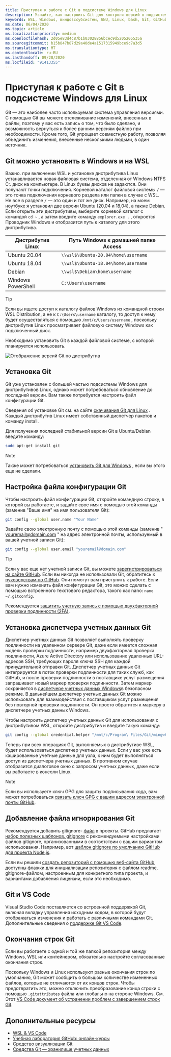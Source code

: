 ```yaml
---
title: Приступая к работе с Git в подсистеме Windows для Linux
description: Узнайте, как настроить Git для контроля версий в подсистеме Windows для Linux.
keywords: WSL, Windows, виндовссубсистем, GNU, Linux, bash, Git, GitHub, управление версиями
ms.date: 06/04/2020
ms.topic: article
ms.localizationpriority: medium
ms.openlocfilehash: 2d05e83d4c87b1b03028856bcec9d5205205535a
ms.sourcegitcommit: b15b847b87d29a40de4a1517315949bce9c7a3d5
ms.translationtype: MT
ms.contentlocale: ru-RU
ms.lasthandoff: 09/28/2020
ms.locfileid: "91413355"
---
```

# <a name="get-started-using-git-on-windows-subsystem-for-linux"></a>Приступая к работе с Git в подсистеме Windows для Linux

Git — это наиболее часто используемая система управления версиями. С помощью Git вы можете отслеживание изменений, внесенных в файлы, поэтому у вас есть запись о том, что было сделано, и возможность вернуться к более ранним версиям файлов при необходимости. Кроме того, Git упрощает совместную работу, позволяя объединить изменения, внесенные несколькими людьми, в один источник.

## <a name="git-can-be-installed-on-windows-and-on-wsl"></a>Git можно установить в Windows и на WSL

Важно. при включении WSL и установке дистрибутива Linux устанавливается новая файловая система, отделенная от Windows NTFS C:\. диск на компьютере. В Linux буквы дисков не задаются. Они получают точки подключения. Корневой каталог файловой системы `/` — это точка подключения корневого раздела или папки в случае с WSL. Не все в разделе `/` — это один и тот же диск. Например, на моем ноутбуке я установил две версии Ubuntu (20,04 и 18,04), а также Debian. Если открыть эти дистрибутивы, выберите корневой каталог с командой `cd ~` , а затем введите команду `explorer.exe .` , откроется Проводник Windows и отобразится путь к каталогу для этого дистрибутива.

| Дистрибутив Linux | Путь Windows к домашней папке Access |
| ----------- | ----------- |
| Ubuntu 20.04 | `\\wsl$\Ubuntu-20.04\home\username` |
| Ubuntu 18.04 | `\\wsl$\Ubuntu-18.04\home\username` |
| Debian | `\\wsl$\Debian\home\username` |
| Windows PowerShell | `C:\Users\username` |

> [!TIP]
> Если вы ищете доступ к каталогу файлов Windows из командной строки WSL Distribution, а не к `C:\Users\username` каталогу, то доступ к нему будет осуществляться с помощью `/mnt/c/Users/username` , поскольку дистрибутив Linux просматривает файловую систему Windows как подключенный диск.

Необходимо установить Git в каждой файловой системе, с которой планируется использовать.

![Отображение версий Git по дистрибутив](../media/git-versions.gif)

## <a name="installing-git"></a>Установка Git

Git уже установлен с большей частью подсистемы Windows для дистрибутивов Linux, однако может потребоваться обновление до последней версии. Вам также потребуется настроить файл конфигурации Git.

Сведения об установке Git см. на сайте [скачивания Git для Linux](https://git-scm.com/download/linux) . Каждый дистрибутив Linux имеет собственный диспетчер пакетов и команду install.

Для получения последней стабильной версии Git в Ubuntu/Debian введите команду:

```bash
sudo apt-get install git
```

> [!NOTE]
> Также может потребоваться [установить Git для Windows](https://git-scm.com/download/win) , если вы этого еще не сделали.

## <a name="git-config-file-setup"></a>Настройка файла конфигурации Git

Чтобы настроить файл конфигурации Git, откройте командную строку, в которой вы работаете, и задайте свое имя с помощью этой команды (заменив "Ваше имя" на имя пользователя Git):

```bash
git config --global user.name "Your Name"
```

Задайте свою электронную почту с помощью этой команды (заменив " youremail@domain.com " на адрес электронной почты, используемый в вашей учетной записи Git):

```bash
git config --global user.email "youremail@domain.com"
```

> [!TIP]
> Если у вас еще нет учетной записи Git, вы можете [зарегистрироваться на сайте GitHub](https://github.com/join). Если вы никогда не использовали Git, обратитесь к [руководствам по GitHub](https://guides.github.com/). Они помогут вам приступить к работе. Если вам нужно изменить файл конфигурации Git, это можно сделать с помощью встроенного текстового редактора, такого как nano: `nano ~/.gitconfig`.

Рекомендуется [защитить учетную запись с помощью двухфакторной проверки подлинности (2FA)](https://help.github.com/en/github/authenticating-to-github/securing-your-account-with-two-factor-authentication-2fa).

## <a name="git-credential-manager-setup"></a>Установка диспетчера учетных данных Git

Диспетчер учетных данных Git позволяет выполнять проверку подлинности на удаленном сервере Git, даже если имеется сложная модель проверки подлинности, например двухфакторная проверка подлинности, Azure Active Directory или использование удаленных URL-адресов SSH, требующих пароля ключа SSH для каждой принудительной отправки Git. Диспетчер учетных данных Git интегрируется в поток проверки подлинности для таких служб, как GitHub, и после проверки подлинности в поставщике услуг размещения запрашивает новый маркер проверки подлинности. Затем маркер сохраняется в [диспетчере учетных данных Windows](https://support.microsoft.com/help/4026814/windows-accessing-credential-manager)в безопасном режиме. В дальнейшем диспетчер учетных данных Git можно использовать для взаимодействия с поставщиком услуг размещения без повторной проверки подлинности. Он просто обратится к маркеру в диспетчере учетных данных Windows.

Чтобы настроить диспетчер учетных данных Git для использования с дистрибутивом WSL, откройте дистрибутив и введите такую команду:

```Bash
git config --global credential.helper "/mnt/c/Program\ Files/Git/mingw64/libexec/git-core/git-credential-manager.exe"
```

Теперь при всех операциях Git, выполняемых в дистрибутиве WSL, будет использоваться диспетчер учетных данных. Если у вас уже есть кэшированные учетные данные для узла, к ним будет выполняться доступ из диспетчера учетных данных. В противном случае отобразится диалоговое окно с запросом учетных данных, даже если вы работаете в консоли Linux.

> [!NOTE]
> Если вы используете ключ GPG для защиты подписывания кода, вам может потребоваться [связать ключ GPG с вашим адресом электронной почты GitHub](https://help.github.com/en/github/authenticating-to-github/associating-an-email-with-your-gpg-key).

## <a name="adding-a-git-ignore-file"></a>Добавление файла игнорирования Git

Рекомендуется добавить gitignore- [файл](https://help.github.com/en/articles/ignoring-files) в проекты. GitHub предлагает [набор полезных шаблонов. gitignore](https://github.com/github/gitignore) с рекомендуемыми настройками файлов gitignore, организованными в соответствии с вашим вариантом использования. Например, вот [шаблон gitignore по умолчанию GitHub для проекта Node.js](https://github.com/github/gitignore/blob/master/Node.gitignore).

Если вы решили [создать репозиторий с помощью веб-сайта GitHub](https://help.github.com/articles/create-a-repo), доступны флажки для инициализации репозитория с файлом readme, gitignore-файлом, настроенным для конкретного типа проекта, и вариантами добавления лицензии, если это необходимо.

## <a name="git-and-vs-code"></a>Git и VS Code

Visual Studio Code поставляется со встроенной поддержкой Git, включая вкладку управления исходным кодом, в которой будут отображаться изменения и работать с различными командами Git. Дополнительные сведения о [поддержке Git VS Code](https://code.visualstudio.com/docs/editor/versioncontrol#_git-support).

## <a name="git-line-endings"></a>Окончания строк Git

Если вы работаете с одной и той же папкой репозитория между Windows, WSL или контейнером, обязательно настройте согласованные окончания строк.

Поскольку Windows и Linux используют разные окончания строк по умолчанию, Git может сообщить о большом количестве измененных файлов, которые не отличаются от их концов строк. Чтобы предотвратить это, можно отключить преобразование конца строки с помощью `.gitattributes` файла или глобально на стороне Windows. См. Этот [VS Code документ об устранении проблем с завершением строк Git](https://code.visualstudio.com/docs/remote/troubleshooting#_resolving-git-line-ending-issues-in-containers-resulting-in-many-modified-files).

## <a name="additional-resources"></a>Дополнительные ресурсы

* [WSL & VS Code](./wsl-vscode.md)
* [Учебная лаборатория GitHub: онлайн-курсы](https://lab.github.com/)
* [Средство визуализации Git](http://git-school.github.io/visualizing-git/)
* [Средства Git — хранилище учетных данных](https://git-scm.com/book/it/v2/Git-Tools-Credential-Storage)
